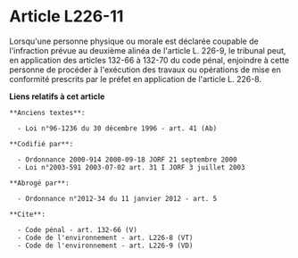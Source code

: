 # Article L226-11

Lorsqu'une personne physique ou morale est déclarée coupable de l'infraction prévue au deuxième alinéa de l'article L. 226-9,
le tribunal peut, en application des articles 132-66 à 132-70 du code pénal, enjoindre à cette personne de procéder à
l'exécution des travaux ou opérations de mise en conformité prescrits par le préfet en application de l'article L. 226-8.

**Liens relatifs à cet article**

	**Anciens textes**:

	  - Loi n°96-1236 du 30 décembre 1996 - art. 41 (Ab)

	**Codifié par**:

	  - Ordonnance 2000-914 2000-09-18 JORF 21 septembre 2000
	  - Loi n°2003-591 2003-07-02 art. 31 I JORF 3 juillet 2003

	**Abrogé par**:

	  - Ordonnance n°2012-34 du 11 janvier 2012 - art. 5

	**Cite**:

	  - Code pénal - art. 132-66 (V)
	  - Code de l'environnement - art. L226-8 (VT)
	  - Code de l'environnement - art. L226-9 (VD)
